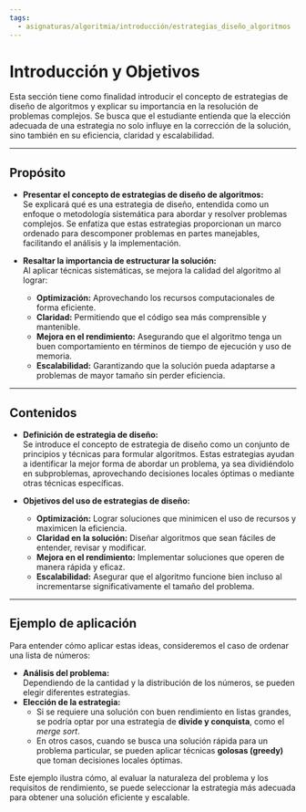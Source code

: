 ```yaml
---
tags:
  - asignaturas/algoritmia/introducción/estrategias_diseño_algoritmos
---
```

# Introducción y Objetivos

Esta sección tiene como finalidad introducir el concepto de estrategias de diseño de algoritmos y explicar su importancia en la resolución de problemas complejos. Se busca que el estudiante entienda que la elección adecuada de una estrategia no solo influye en la corrección de la solución, sino también en su eficiencia, claridad y escalabilidad.

---

## Propósito

- **Presentar el concepto de estrategias de diseño de algoritmos:**  
    Se explicará qué es una estrategia de diseño, entendida como un enfoque o metodología sistemática para abordar y resolver problemas complejos. Se enfatiza que estas estrategias proporcionan un marco ordenado para descomponer problemas en partes manejables, facilitando el análisis y la implementación.
    
- **Resaltar la importancia de estructurar la solución:**  
    Al aplicar técnicas sistemáticas, se mejora la calidad del algoritmo al lograr:
    
    - **Optimización:** Aprovechando los recursos computacionales de forma eficiente.
    - **Claridad:** Permitiendo que el código sea más comprensible y mantenible.
    - **Mejora en el rendimiento:** Asegurando que el algoritmo tenga un buen comportamiento en términos de tiempo de ejecución y uso de memoria.
    - **Escalabilidad:** Garantizando que la solución pueda adaptarse a problemas de mayor tamaño sin perder eficiencia.

---

## Contenidos

- **Definición de estrategia de diseño:**  
    Se introduce el concepto de estrategia de diseño como un conjunto de principios y técnicas para formular algoritmos. Estas estrategias ayudan a identificar la mejor forma de abordar un problema, ya sea dividiéndolo en subproblemas, aprovechando decisiones locales óptimas o mediante otras técnicas específicas.
    
- **Objetivos del uso de estrategias de diseño:**
    
    - **Optimización:** Lograr soluciones que minimicen el uso de recursos y maximicen la eficiencia.
    - **Claridad en la solución:** Diseñar algoritmos que sean fáciles de entender, revisar y modificar.
    - **Mejora en el rendimiento:** Implementar soluciones que operen de manera rápida y eficaz.
    - **Escalabilidad:** Asegurar que el algoritmo funcione bien incluso al incrementarse significativamente el tamaño del problema.

---

## Ejemplo de aplicación

Para entender cómo aplicar estas ideas, consideremos el caso de ordenar una lista de números:

- **Análisis del problema:**  
    Dependiendo de la cantidad y la distribución de los números, se pueden elegir diferentes estrategias.
- **Elección de la estrategia:**
    - Si se requiere una solución con buen rendimiento en listas grandes, se podría optar por una estrategia de **divide y conquista**, como el _merge sort_.
    - En otros casos, cuando se busca una solución rápida para un problema particular, se pueden aplicar técnicas **golosas (greedy)** que toman decisiones locales óptimas.

Este ejemplo ilustra cómo, al evaluar la naturaleza del problema y los requisitos de rendimiento, se puede seleccionar la estrategia más adecuada para obtener una solución eficiente y escalable.
